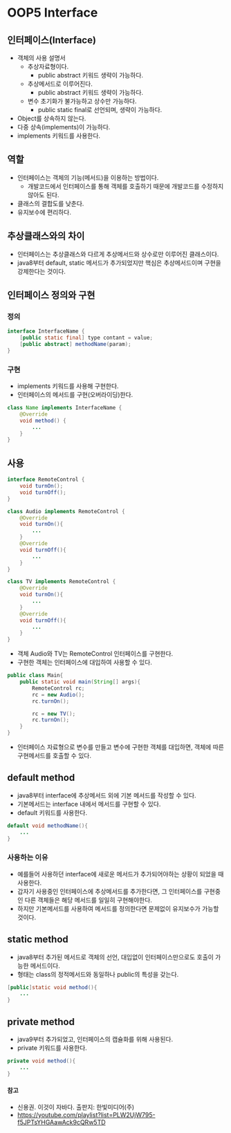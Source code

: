# OOP5 Interface
## 인터페이스(Interface)
- 객체의 사용 설명서
	- 추상자료형이다.
		- public abstract 키워드 생략이 가능하다.
	- 추상메서드로 이루어진다.
		- public abstract 키워드 생략이 가능하다.
	- 변수 초기화가 불가능하고 상수만 가능하다.
		- public static final로 선언되며, 생략이 가능하다.
- Object를 상속하지 않는다.
- 다중 상속(implements)이 가능하다.
- implements 키워드를 사용한다.

## 역할
- 인터페이스는 객체의 기능(메서드)을 이용하는 방법이다.
	- 개발코드에서 인터페이스를 통해 객체를 호출하기 때문에 개발코드를 수정하지 않아도 된다.
- 클래스의 결합도를 낮춘다.
- 유지보수에 편리하다.

## 추상클래스와의 차이
- 인터페이스는 추상클래스와 다르게 추상메서드와 상수로만 이루어진 클래스이다.
- java8부터 default, static 메서드가 추가되었지만 핵심은 추상메서드이며 구현을 강제한다는 것이다.


## 인터페이스 정의와 구현
### 정의
```java
interface InterfaceName {
	[public static final] type contant = value;
	[public abstract] methodName(param);
}
```

### 구현
- implements 키워드를 사용해 구현한다.
- 인터페이스의 메서드를 구현(오버라이딩)한다.
```java
class Name implements InterfaceName {
	@Override
	void method() {
		...
	}
}
```

## 사용
```java
interface RemoteControl {
	void turnOn();
	void turnOff();
}

class Audio implements RemoteControl {
	@Override
	void turnOn(){
		...
	}
	@Override
	void turnOff(){
		...
	}
}

class TV implements RemoteControl {
	@Override
	void turnOn(){
		...
	}
	@Override
	void turnOff(){
		...
	}
}
```
- 객체 Audio와 TV는 RemoteControl 인터페이스를 구현한다.
- 구현한 객체는 인터페이스에 대입하여 사용할 수 있다.
```java
public class Main{
	public static void main(String[] args){
		RemoteControl rc;
		rc = new Audio();
		rc.turnOn();

		rc = new TV();
		rc.turnOn();
	}
}
```
- 인터페이스 자료형으로 변수를 만들고 변수에 구현한 객체를 대입하면, 객체에 따른 구현메서드를 호출할 수 있다.

## default method
- java8부터 interface에 추상메서드 외에 기본 메서드를 작성할 수 있다.
- 기본메서드는 interface 내에서 메서드를 구현할 수 있다.
- default 키워드를 사용한다.
```java
default void methodName(){
	...
}
```

### 사용하는 이유
- 예를들어 사용하던 interface에 새로운 메서드가 추가되어야하는 상황이 되었을 때 사용한다.
- 갑자기 사용중인 인터페이스에 추상메서드를 추가한다면, 그 인터페이스를 구현중인 다른 객체들은 해당 메서드를 일일히 구현해야한다.
- 하지만 기본메서드를 사용하여 메서드를 정의한다면 문제없이 유지보수가 가능할 것이다.

## static method
- java8부터 추가된 메서드로 객체의 선언, 대입없이 인터페이스만으로도 호출이 가능한 메서드이다.
- 형태는 class의 정적메서드와 동일하나 public의 특성을 갖는다.
```java
[public]static void method(){
	...
}
```


## private method
- java9부터 추가되었고, 인터페이스의 캡슐화를 위해 사용된다.
- private 키워드를 사용한다.
```java
private void method(){
	...
}
```

#### 참고
 - 신용권. 이것이 자바다. 출판지: 한빛미디어(주)
 - https://youtube.com/playlist?list=PLW2UjW795-f5JPTsYHGAawAck9cQRw5TD